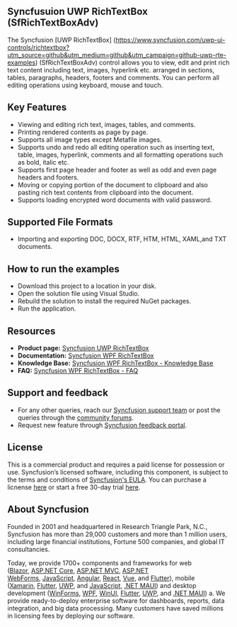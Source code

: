 Syncfusuion UWP RichTextBox (SfRichTextBoxAdv)
----------------------------

The Syncfusion [UWP RichTextBox] (https://www.syncfusion.com/uwp-ui-controls/richtextbox?utm_source=github&utm_medium=github&utm_campaign=github-uwp-rte-examples) (SfRichTextBoxAdv) control allows you to view, edit and print rich text content including text, images, hyperlink etc. arranged in sections, tables, paragraphs, headers, footers and comments. You can perform all editing operations using keyboard, mouse and touch.

Key Features
------------

*   Viewing and editing rich text, images, tables, and comments.
*   Printing rendered contents as page by page.
*   Supports all image types except Metafile images.
*   Supports undo and redo all editing operation such as inserting text, table, images, hyperlink, comments and all formatting operations such as bold, italic etc.
*   Supports first page header and footer as well as odd and even page headers and footers.
*   Moving or copying portion of the document to clipboard and also pasting rich text contents from clipboard into the document.
*   Supports loading encrypted word documents with valid password.

Supported File Formats
----------------------

*  Importing and exporting DOC, DOCX, RTF, HTM, HTML, XAML,and TXT documents. 

How to run the examples
-----------------------

*   Download this project to a location in your disk.
*   Open the solution file using Visual Studio.
*   Rebuild the solution to install the required NuGet packages.
*   Run the application.

Resources
---------

*   **Product page:** [Syncfusion UWP RichTextBox](https://www.syncfusion.com/uwp-ui-controls/richtextbox?utm_source=github&utm_medium=listing&utm_campaign=github-uwp-rte-examples)
*   **Documentation:** [Syncfusion WPF RichTextBox](https://help.syncfusion.com/uwp/richtextbox/overview?utm_source=github&utm_medium=listing&utm_campaign=github-uwp-rte-examples )
*   **Knowledge Base:** [Syncfusion WPF RichTextBox - Knowledge Base](https://support.syncfusion.com/kb/cross-platforms/section/1200?utm_source=github&utm_medium=listing&utm_campaign=github-uwp-rte-examples)
*   **FAQ:** [Syncfusion WPF RichTextBox - FAQ](https://www.syncfusion.com/faq/?utm_source=github&utm_medium=listing&utm_campaign=github-uwp-rte-examples)

Support and feedback
--------------------

*   For any other queries, reach our [Syncfusion support team](https://www.syncfusion.com/support/directtrac/incidents/newincident?utm_source=github&utm_medium=listing&utm_campaign=github-uwp-rte-examples) or post the queries through the [community forums](https://www.syncfusion.com/forums?utm_source=github&utm_medium=listing&utm_campaign=github-uwp-rte-examples).
*   Request new feature through [Syncfusion feedback portal](https://www.syncfusion.com/feedback?utm_source=github&utm_medium=listing&utm_campaign=github-uwp-rte-examples).

License
-------

This is a commercial product and requires a paid license for possession or use. Syncfusion’s licensed software, including this component, is subject to the terms and conditions of [Syncfusion's EULA](https://www.syncfusion.com/eula/es/?utm_source=github&utm_medium=listing&utm_campaign=github-uwp-rte-examples). You can purchase a licnense [here](https://www.syncfusion.com/sales/products?utm_source=github&utm_medium=listing&utm_campaign=github-uwp-rte-examples) or start a free 30-day trial [here](https://www.syncfusion.com/account/manage-trials/start-trials?utm_source=github&utm_medium=listing&utm_campaign=github-uwp-rte-examples).

About Syncfusion
----------------

Founded in 2001 and headquartered in Research Triangle Park, N.C., Syncfusion has more than 29,000 customers and more than 1 million users, including large financial institutions, Fortune 500 companies, and global IT consultancies.

Today, we provide 1700+ components and frameworks for web ([Blazor](https://www.syncfusion.com/blazor-components?utm_source=github&utm_medium=listing&utm_campaign=github-uwp-rte-examples), [ASP.NET Core](https://www.syncfusion.com/aspnet-core-ui-controls?utm_source=github&utm_medium=listing&utm_campaign=github-uwp-rte-examples), [ASP.NET MVC](https://www.syncfusion.com/aspnet-mvc-ui-controls?utm_source=github&utm_medium=listing&utm_campaign=github-uwp-rte-examples), [ASP.NET WebForms](https://www.syncfusion.com/jquery/aspnet-webforms-ui-controls?utm_source=github&utm_medium=listing&utm_campaign=github-uwp-rte-examples), [JavaScript](https://www.syncfusion.com/javascript-ui-controls?utm_source=github&utm_medium=listing&utm_campaign=github-uwp-rte-examples), [Angular](https://www.syncfusion.com/angular-ui-components?utm_source=github&utm_medium=listing&utm_campaign=github-uwp-rte-examples), [React](https://www.syncfusion.com/react-ui-components?utm_source=github&utm_medium=listing&utm_campaign=github-uwp-rte-examples), [Vue](https://www.syncfusion.com/vue-ui-components?utm_source=github&utm_medium=listing&utm_campaign=github-uwp-rte-examples), and [Flutter](https://www.syncfusion.com/flutter-widgets?utm_source=github&utm_medium=listing&utm_campaign=github-uwp-rte-examples)), mobile ([Xamarin](https://www.syncfusion.com/xamarin-ui-controls?utm_source=github&utm_medium=listing&utm_campaign=github-uwp-rte-examples), [Flutter](https://www.syncfusion.com/flutter-widgets?utm_source=github&utm_medium=listing&utm_campaign=github-uwp-rte-examples), [UWP](https://www.syncfusion.com/uwp-ui-controls?utm_source=github&utm_medium=listing&utm_campaign=github-uwp-rte-examples), and [JavaScript](https://www.syncfusion.com/javascript-ui-controls?utm_source=github&utm_medium=listing&utm_campaign=github-uwp-rte-examples), [.NET MAUI](https://www.syncfusion.com/maui-controls?utm_source=github&utm_medium=listing&utm_campaign=github-uwp-rte-examples)) and desktop development ([WinForms](https://www.syncfusion.com/winforms-ui-controls?utm_source=github&utm_medium=listing&utm_campaign=github-uwp-rte-examples), [WPF](https://www.syncfusion.com/wpf-ui-controls?utm_source=github&utm_medium=listing&utm_campaign=github-uwp-rte-examples), [WinUI](https://www.syncfusion.com/winui-controls?utm_source=github&utm_medium=listing&utm_campaign=github-uwp-rte-examples), [Flutter](https://www.syncfusion.com/flutter-widgets?utm_source=github&utm_medium=listing&utm_campaign=github-uwp-rte-examples), [UWP](https://www.syncfusion.com/uwp-ui-controls?utm_source=github&utm_medium=listing&utm_campaign=github-uwp-rte-examples), and [.NET MAUI](https://www.syncfusion.com/maui-controls?utm_source=github&utm_medium=listing&utm_campaign=github-uwp-rte-examples)) a. We provide ready-to-deploy enterprise software for dashboards, reports, data integration, and big data processing. Many customers have saved millions in licensing fees by deploying our software.